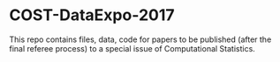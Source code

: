 # COST-DataExpo-2017

This repo contains files, data, code for papers to be published (after the final referee process) to a special issue of Computational Statistics.
